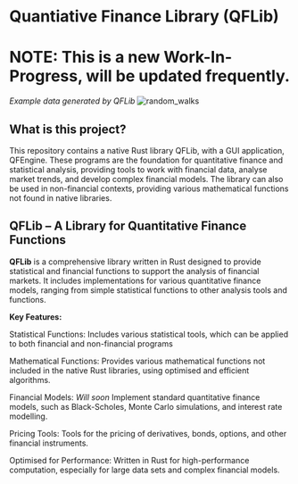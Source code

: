 # Quantiative Finance Library (QFLib)
# NOTE: This is a new Work-In-Progress, will be updated frequently.

*Example data generated by QFLib*
![random_walks](https://github.com/user-attachments/assets/7746db47-afaa-4721-b510-6cf57018d3f2)

## What is this project?
This repository contains a native Rust library QFLib, with a GUI application, QFEngine. These programs are the foundation for quantitative finance and statistical analysis, providing tools to work with financial data, analyse market trends, and develop complex financial models. The library can also be used in non-financial contexts, providing various mathematical functions not found in native libraries.

## **QFLib** – A Library for Quantitative Finance Functions
**QFLib** is a comprehensive library written in Rust designed to provide statistical and financial functions to support the analysis of financial markets. It includes implementations for various quantitative finance models, ranging from simple statistical functions to other analysis tools and functions.

**Key Features:**

Statistical Functions: Includes various statistical tools, which can be applied to both financial and non-financial programs

Mathematical Functions: Provides various mathematical functions not included in the native Rust libraries, using optimised and efficient algorithms.

Financial Models: *Will soon* Implement standard quantitative finance models, such as Black-Scholes, Monte Carlo simulations, and interest rate modelling.

Pricing Tools: Tools for the pricing of derivatives, bonds, options, and other financial instruments.

Optimised for Performance: Written in Rust for high-performance computation, especially for large data sets and complex financial models.
